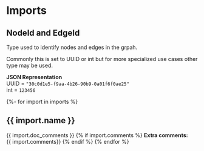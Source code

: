 # Imports
## NodeId and EdgeId
Type used to identify nodes and edges in the grpah.

Commonly this is set to UUID or int but for more specialized use cases other type may be used.

**JSON Representation**  
UUID = `"30c0d1e5-f9aa-4b26-90b9-0a01f6f0ae25"`  
int = `123456`

{%- for import in imports %}
## {{ import.name }}
{{ import.doc_comments }}
{% if import.comments %}
**Extra comments:**  
{{ import.comments}}
{% endif %}
{% endfor %}